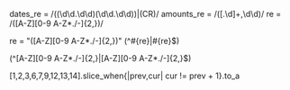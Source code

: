 
dates_re = /((\d\d\.\d\d)(\d\d\.\d\d))|(CR)/
amounts_re = /([\.\d]+,\d\d)/
re = /([A-Z][0-9 A-Z\*\.\/-]{2,})/

re = "([A-Z][0-9 A-Z\*\.\/-]{2,})"
(^#{re}|#{re}$)


(^[A-Z][0-9 A-Z\*\.\/-]{2,}|[A-Z][0-9 A-Z\*\.\/-]{2,}$)


 [1,2,3,6,7,9,12,13,14].slice_when{|prev,cur| cur != prev + 1}.to_a
